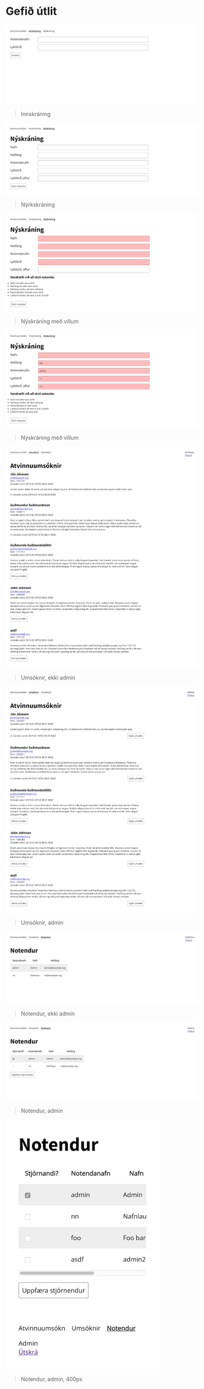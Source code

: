 # Gefið útlit

![Innskráning](login.png "Innskráning")

> Innskráning

![Nýrkskráning](register.png "Nýskráning")

> Nýrkskráning

![Nýskráning með villum](register_invalid.png "Nýskráning með villum")

> Nýskráning með villum

![Nýskráning með villum](register_invalid2.png "Nýskráning með villum")

> Nýskráning með villum

![Umsóknir, ekki admin](umsoknir.png "Umsóknir, ekki admin")

> Umsóknir, ekki admin

![Umsóknir, admin](admin_umsoknir.png "Umsóknir, admin")

> Umsóknir, admin

![Notendur, ekki admin](notendur.png "Notendur, ekki admin")

> Notendur, ekki admin

![Notendur, admin](admin_notendur.png "Notendur, admin")

> Notendur, admin

![Notendur, admin, 400px](admin_notendur_400.png "Notendur, admin, 400px")

> Notendur, admin, 400px

